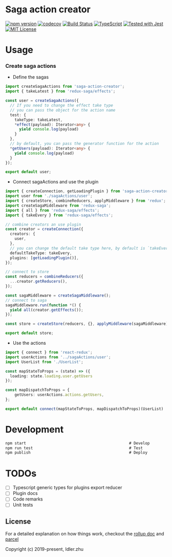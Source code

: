 # Saga action creator
[![npm version](https://badge.fury.io/js/saga-action-creator.svg)](https://badge.fury.io/js/saga-action-creator)
[![codecov](https://codecov.io/gh/Justinidlerz/saga-action-creator/branch/master/graph/badge.svg)](https://codecov.io/gh/Justinidlerz/saga-action-creator)
[![Build Status](https://travis-ci.org/codecov/example-typescript.svg?branch=master)](https://travis-ci.org/gh/Justinidlerz/saga-action-creator)
[![TypeScript](https://img.shields.io/badge/%3C/%3E-TypeScript-0072C4.svg)](https://www.typescriptlang.org/)
[![Tested with Jest](https://img.shields.io/badge/tested_with-Jest-99424f.svg)](https://github.com/facebook/jest)
[![MIT License](https://img.shields.io/npm/l/generator-bxd-oss.svg)](#License)

# Usage
### Create saga actions
- Define the sagas
```typescript
import createSagaActions from 'saga-action-creator';
import { takeLatest } from 'redux-saga/effects';

const user = createSagaActions({
  // If you need to change the effect take type
  // you can pass the object for the action name
  test: {
    takeType: takeLatest,
    *effect(payload): Iterator<any> {
      yield console.log(payload)
    }
  },
  // by default, you can pass the generator function for the action
  *getUsers(payload): Iterator<any> {
    yield console.log(payload)
  }
});

export default user;
```
- Connect sagaActions and use the plugin
```typescript
import { createConnection, getLoadingPlugin } from 'saga-action-creator';
import user from './sagaActions/user';
import { createStore, combineReducers, applyMiddleware } from 'redux';
import createSagaMiddleware from 'redux-saga';
import { all } from 'redux-saga/effects';
import { takeEvery } from 'redux-saga/effects';

// combine creators an use plugin
const creator = createConnection({
  creators: {
    user,
  },
  // you can change the default take type here, by default is `takeEvery`
  defaultTakeType: takeEvery,
  plugins: [getLoadingPlugin()],
});

// connect to store
const reducers = combineReducers({
  ...creator.getReducers(),
});

const sagaMiddleware = createSagaMiddleware();
// connect to saga
sagaMiddleware.run(function *() {
  yield all(creator.getEffects());
});

const store = createStore(reducers, {}, applyMiddleware(sagaMiddleware));

export default store;
```

- Use the actions
```typescript
import { connect } from 'react-redux';
import userActions from '../sagaActions/user';
import UserList from './UserList';

const mapStateToProps = (state) => ({
  loading: state.loading.user.getUsers
});

const mapDispatchToProps = {
    getUsers: userActions.actions.getUsers,
};

export default connect(mapStateToProps, mapDispatchToProps)(UserList)
```

# Development
```javascript
npm start                                             # Develop
npm run test                                          # Test
npm publish                                           # Deploy
```

# TODOs
- [ ] Typescript generic types for plugins export reducer   
- [ ] Plugin docs
- [ ] Code remarks
- [ ] Unit tests

## License
For a detailed explanation on how things work,
checkout the [rollup doc](https://https://rollupjs.org/guide/en) and [parcel](https://parceljs.org/)

Copyright (c) 2019-present, Idler.zhu
